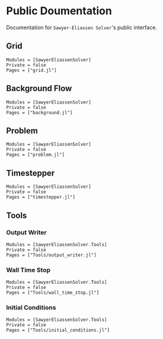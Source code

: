 # Public Doumentation

Documentation for `Sawyer-Eliassen Solver`'s public interface.

## Grid 

```@autodocs
Modules = [SawyerEliassenSolver]
Private = false
Pages = ["grid.jl"]
```

## Background Flow

```@autodocs
Modules = [SawyerEliassenSolver]
Private = false
Pages = ["background.jl"]
```

## Problem

```@autodocs
Modules = [SawyerEliassenSolver]
Private = false
Pages = ["problem.jl"]
```

## Timestepper

```@autodocs
Modules = [SawyerEliassenSolver]
Private = false
Pages = ["timestepper.jl"]
```

## Tools

### Output Writer 

```@autodocs
Modules = [SawyerEliassenSolver.Tools]
Private = false
Pages = ["Tools/output_writer.jl"]
```

### Wall Time Stop

```@autodocs
Modules = [SawyerEliassenSolver.Tools]
Private = false
Pages = ["Tools/wall_time_stop.jl"]
```

### Initial Conditions 

```@autodocs
Modules = [SawyerEliassenSolver.Tools]
Private = false
Pages = ["Tools/initial_conditions.jl"]
```